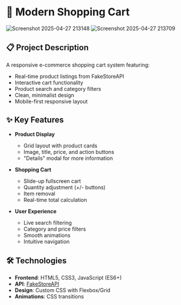 # 🛒 Modern Shopping Cart

![Screenshot 2025-04-27 213148](https://github.com/user-attachments/assets/c5f2bb5a-3f01-4e0d-9d49-f8834db557d2)
![Screenshot 2025-04-27 213709](https://github.com/user-attachments/assets/5344fa86-6c87-45f2-a168-425a81eb55e8)



## 📋 Project Description

A responsive e-commerce shopping cart system featuring:

- Real-time product listings from FakeStoreAPI
- Interactive cart functionality
- Product search and category filters
- Clean, minimalist design
- Mobile-first responsive layout

## ✨ Key Features

- **Product Display**
  - Grid layout with product cards
  - Image, title, price, and action buttons
  - "Details" modal for more information

- **Shopping Cart**
  - Slide-up fullscreen cart
  - Quantity adjustment (+/- buttons)
  - Item removal
  - Real-time total calculation

- **User Experience**
  - Live search filtering
  - Category and price filters
  - Smooth animations
  - Intuitive navigation

## 🛠 Technologies

- **Frontend**: HTML5, CSS3, JavaScript (ES6+)
- **API**: [FakeStoreAPI](https://fakestoreapi.com/)
- **Design**: Custom CSS with Flexbox/Grid
- **Animations**: CSS transitions
